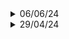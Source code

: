 <details><summary>06/06/24</summary><p>

- Now if there's only one player connected and survival mode is enabled we won't move him to afk state until a new player joins the server
- Added json value ``spectate a player``
    - type: ``boolean``
    - true: start spectating a player
    - false: start spectating on origin
- Added a message showing how long a player has been afk

---

</p></details>

<details><summary>29/04/24</summary><p>

<details><summary>Added new json variables</summary><p>

```json
{
    "reload": false,
    "max afk time": 500,
    "respawn on exit": true,
    "Add afk to names": true,
    "protect admins": true
}
```
| variable | description |
|---|---|
| max afk time | time to "wait" until a player is considered AFK |
| respawn on exit | if the player were alive when he were moved to AFK we'll respawn him when get out of AFK |
| Add afk to names | Adds a (AFK) prefix before their names when they do talk on chat |
| protect admins | Admins are moved to AFK instead of being kicked when a server is full |

---

</p></details>

-  Added admin command ``.afk (time)``
    - To modify ``"max afk time"`` on-the-fly, 0 or -1 to return as default

---

</p></details>